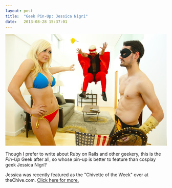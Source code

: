 ```yaml
---
layout: post
title:  "Geek Pin-Up: Jessica Nigri"
date:   2013-08-28 15:37:01
---
```


<a href="/assets/jessica-nigri.jpg"><img class="img-responsive" alt="Geek Pin-Up Jessica Nigri" src="/assets/jessica-nigri.jpg" /></a>

Though I prefer to write about Ruby on Rails and other geekery, this is the <em>Pin-Up</em> Geek after all, so whose pin-up is better to feature than cosplay geek Jessica Nigri?

Jessica was recently featured as the "Chivette of the Week" over at theChive.com. <a href="http://thechive.com/2013/05/08/jessica-nigri-is-the-chivette-of-the-week-27-photos/" title="Jessica Nigri: Chivette of the Week" target="_blank">Click here for more.</a>